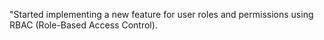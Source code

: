 "Started implementing a new feature for user roles and permissions using RBAC (Role-Based Access Control).